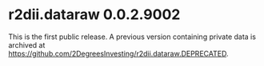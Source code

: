# r2dii.dataraw 0.0.2.9002

This is the first public release. A previous version containing private data is archived at https://github.com/2DegreesInvesting/r2dii.dataraw.DEPRECATED.

